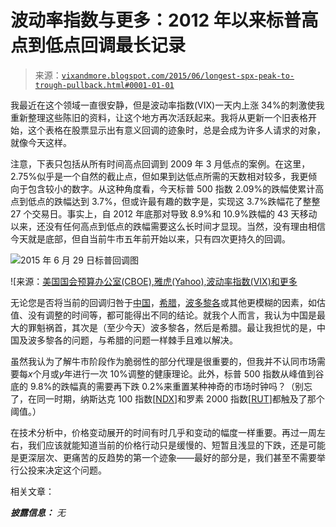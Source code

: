 <!--yml

分类：未分类

日期：2024-05-18 16:09:24

-->

# 波动率指数与更多：2012 年以来标普高点到低点回调最长记录

> 来源：[`vixandmore.blogspot.com/2015/06/longest-spx-peak-to-trough-pullback.html#0001-01-01`](http://vixandmore.blogspot.com/2015/06/longest-spx-peak-to-trough-pullback.html#0001-01-01)

我最近在这个领域一直很安静，但是波动率指数(VIX)一天内上涨 34%的刺激使我重新整理这些陈旧的资料，让这个地方再次活跃起来。我将从更新一个旧表格开始，这个表格在股票显示出有意义回调的迹象时，总是会成为许多人请求的对象，就像今天这样。

注意，下表只包括从所有时间高点回调到 2009 年 3 月低点的案例。在这里，2.75%似乎是一个自然的截止点，但如果到达低点所需的天数相对较多，我更倾向于包含较小的数字。从这种角度看，今天标普 500 指数 2.09%的跌幅使累计高点到低点的跌幅达到 3.7%，但或许最有趣的数字是，实现这 3.7%跌幅花了整整 27 个交易日。事实上，自 2012 年底那对导致 8.9%和 10.9%跌幅的 43 天移动以来，还没有任何高点到低点的跌幅需要这么长时间才显现。当然，没有理由相信今天就是底部，但自当前牛市五年前开始以来，只有四次更持久的回调。

![2015 年 6 月 29 日标普回调图](http://lh3.googleusercontent.com/-YcS5ZsLn634/VZHcCug1bRI/AAAAAAAAJhM/argLhH-oSpQ/s1600-h/SPX%252520pullback%252520chart%252520as%252520of%252520062915%25255B7%25255D.png)

![来源：[美国国会预算办公室(CBOE),雅虎(Yahoo),波动率指数(VIX)和更多](http://vixandmore.blogspot.com/search/label/source)

无论您是否将当前的回调归咎于[中国](http://vixandmore.blogspot.com/search/label/China)，[希腊](http://vixandmore.blogspot.com/search/label/Greece)，[波多黎各](http://vixandmore.blogspot.com/search/label/Puerto%20Rico)或其他更模糊的因素，如估值、没有调整的时间等，都可能得出不同的结论。就我个人而言，我认为中国是最大的罪魁祸首，其次是（至少今天）波多黎各，然后是希腊。最让我担忧的是，中国及波多黎各的问题，与希腊的问题一样棘手且难以解决。

虽然我认为了解牛市阶段作为脆弱性的部分代理是很重要的，但我并不认同市场需要每*x*个月或*y*年进行一次 10%调整的健康理论。此外，标普 500 指数从峰值到谷底的 9.8%的跌幅真的需要再下跌 0.2%来重置某种神奇的市场时钟吗？（别忘了，在同一时期，纳斯达克 100 指数[[NDX](http://vixandmore.blogspot.com/search/label/NDX)]和罗素 2000 指数[[RUT](http://vixandmore.blogspot.com/search/label/RUT)]都触及了那个阈值。）

在技术分析中，价格变动展开的时间有时几乎和变动的幅度一样重要。再过一周左右，我们应该就能知道当前的价格行动只是缓慢的、短暂且浅显的下跌，还是可能是更深层次、更痛苦的反趋势的第一个迹象——最好的部分是，我们甚至不需要举行公投来决定这个问题。

相关文章：

***披露信息：*** *无*
